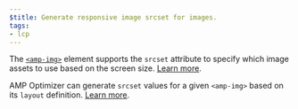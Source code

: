 ```yaml
---
$title: Generate responsive image srcset for images. 
tags:
- lcp
---
```

The [`<amp-img>`](https://amp.dev/documentation/components/amp-img/?format=websites) element
supports the `srcset` attribute to specify which image assets to use based on
the screen size.
[Learn more](https://amp.dev/documentation/guides-and-tutorials/develop/style_and_layout/art_direction/).

AMP Optimizer can generate `srcset` values for a given `<amp-img>`
based on its `layout` definition. 
[Learn more](https://amp.dev/documentation/guides-and-tutorials/optimize-and-measure/amp-optimizer-guide/node-amp-optimizer/?format=websites#image-optimization). 

